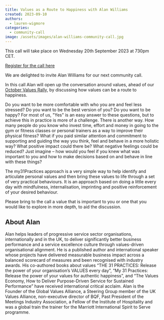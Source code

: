 ```yaml
---
title: Values as a Route to Happiness with Alan Williams
created: 2023-09-10
authors:
  - lauren-wigmore
categories:
  - community-call
image: /assets/images/alan-williams-community-call.jpg
---
```

This call will take place on Wednesday 20th September 2023 at 730pm CET.

[Register for the call here](https://us02web.zoom.us/meeting/register/tZUqdO-vqzwjHtX772ICraDLQNeqiReq-01v)

We are delighted to invite Alan Williams for our next community call.

In this call Alan will open up the conversation around values, ahead of our [October Values Rally](https://lifeitself.org/blog/2023/09/11/october-values-rally), by discussing how values can be a route to happiness. 

Do you want to be more comfortable with who you are and feel less stressed? Do you want to be the best version of you? Do you want to be happy? For most of us, "Yes" is an easy answer to these questions, but to achieve this in practice is more of a challenge. There is another way. How many people do you know who invest time, effort and money in going to the gym or fitness classes or personal trainers as a way to improve their physical fitness? What if you paid similar attention and commitment to supporting and guiding the way you think, feel and behave in a more holistic way? What positive impact could there be? What negative feelings could be reduced? Just imagine – how would you feel if you knew what was important to you and how to make decisions based on and behave in line with these things? 

The my31Practices approach is a very simple way to help identify and articulate personal values and then bring these values to life through a set of very practical behaviours. It is an approach based on doing a little every day with mindfulness, internalisation, imprinting and positive reinforcement of your desired behaviour.

Please bring to the call a value that is important to you or one that you would like to explore in more depth, to aid the discussion.

## About Alan

Alan helps leaders of progressive service sector organisations, internationally and in the UK, to deliver significantly better business performance and a service excellence culture through values-driven organisational alignment. He is a published author and international speaker whose projects have delivered measurable business impact across a balanced scorecard of measures and been recognised with industry awards. His co-authored books about values “THE 31 PRACTICES: Release the power of your organisation’s VALUES every day”, “My 31 Practices: Release the power of your values for authentic happiness”, and “The Values Economy, How to Deliver Purpose-Driven Service for Sustained Performance” have received international critical acclaim. Alan is the Founder of the Global Values Alliance, a Steering Group member of the UK Values Alliance, non-executive director of BQF, Past President of the Meetings Industry Association, a Fellow of the Institute of Hospitality and was a global train the trainer for the Marriott International Spirit to Serve programme.


